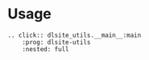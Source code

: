 # Usage

```{eval-rst}
.. click:: dlsite_utils.__main__:main
    :prog: dlsite-utils
    :nested: full
```
